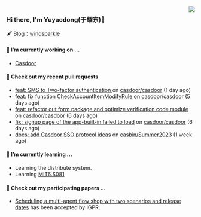 <img align="right" src="https://github-readme-stats.vercel.app/api?username=leo220yuyaodog&show_icons=true&icon_color=805AD5&text_color=718096&bg_color=ffffff&hide_title=true" />

### Hi there, I'm Yuyaodong(于耀东)👋
🖋 Blog：[windsparkle](https://blog.windsparkle.top)
#### 🔭 I’m currently working on ...
- [Casdoor](https://github.com/casdoor)

#### 🔨 Check out my recent pull requests

- [feat: SMS to Two-factor authentication ](https://github.com/casdoor/casdoor/pull/1800) on [casdoor/casdoor](https://github.com/casdoor/casdoor) (1 day ago)
- [feat: fix function CheckAccountItemModifyRule](https://github.com/casdoor/casdoor/pull/1789) on [casdoor/casdoor](https://github.com/casdoor/casdoor) (5 days ago)
- [feat: refactor out form package and optimize verification code module](https://github.com/casdoor/casdoor/pull/1787) on [casdoor/casdoor](https://github.com/casdoor/casdoor) (6 days ago)
- [fix: signup page of the app-built-in failed to load](https://github.com/casdoor/casdoor/pull/1785) on [casdoor/casdoor](https://github.com/casdoor/casdoor) (6 days ago)
- [docs: add Casdoor SSO protocol ideas](https://github.com/casbin/Summer2023/pull/8) on [casbin/Summer2023](https://github.com/casbin/Summer2023) (1 week ago)

#### 🌱 I’m currently learning ...
- Learning the distribute system.
- Learning [MIT6.S081](https://pdos.csail.mit.edu/6.828/2021/schedule.html)

#### 📜 Check out my participating papers ...
- [Scheduling a multi-agent flow shop with two scenarios and release dates](https://www.tandfonline.com/doi/full/10.1080/00207543.2023.2188646) has been accepted by IGPR.

